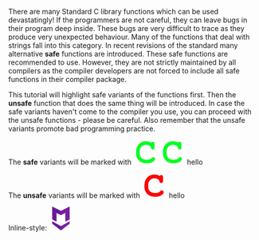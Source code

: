 There are many Standard C library functions which can be used devastatingly! If the programmers are not careful, they can leave bugs in their program deep inside. These bugs are very difficult to trace as they produce very unexpected behaviour. Many of the functions that deal with strings fall into this category. In recent revisions of the standard many alternative **safe** functions are introduced. These safe functions are recommended to use. However, they are not strictly maintained by all compilers as the compiler developers are not forced to include all safe functions in their compiler package.

This tutorial will highlight safe variants of the functions first. Then the **unsafe** function that does the same thing will be introduced. In case the safe variants haven't come to the compiler you use, you can proceed with the unsafe functions - please be careful. Also remember that the unsafe variants promote bad programming practice.

The **safe** variants will be marked with ![Safe variant](../images/green-c-small.png) ![Safe variant](../images/green-c-small.png) hello

The **unsafe** variants will be marked with ![Unafe variant](../images/red-c-small.png) hello


Inline-style: 
![alt text](https://github.com/adam-p/markdown-here/raw/master/src/common/images/icon48.png "Logo Title Text 1")


